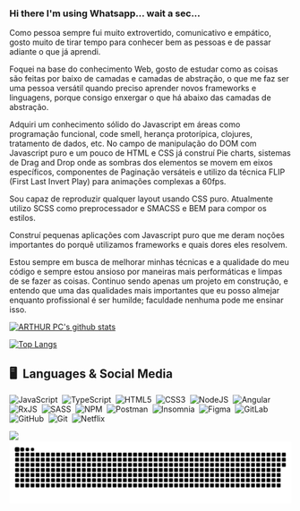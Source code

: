 ### </b>Hi there</b> I'm using Whatsapp... wait a sec...

Como pessoa sempre fui muito extrovertido, comunicativo e empático, gosto muito de tirar tempo para conhecer bem as pessoas e de passar adiante o que já aprendi.

Foquei na base do conhecimento Web, gosto de estudar como as coisas são feitas por baixo de camadas e camadas de abstração, o que me faz ser uma pessoa versátil quando preciso aprender novos frameworks e linguagens, porque consigo enxergar o que há abaixo das camadas de abstração.

Adquiri um conhecimento sólido do Javascript em áreas como programação funcional, code smell, herança protorípica, clojures, tratamento de dados, etc. No campo de manipulação do DOM com Javascript puro e um pouco de HTML e CSS já construí Pie charts, sistemas de Drag and Drop onde as sombras dos elementos se movem em eixos específicos, componentes de Paginação versáteis e utilizo da técnica FLIP (First Last Invert Play) para animações complexas a 60fps.

Sou capaz de reproduzir qualquer layout usando CSS puro. Atualmente utilizo SCSS como preprocessador e SMACSS e BEM para compor os estilos.

Construí pequenas aplicações com Javascript puro que me deram noções importantes do porquê utilizamos frameworks e quais dores eles resolvem.

Estou sempre em busca de melhorar minhas técnicas e a qualidade do meu código e sempre estou ansioso por maneiras mais performáticas e limpas de se fazer as coisas.
Continuo sendo apenas um projeto em construção, e entendo que uma das qualidades mais importantes que eu posso almejar enquanto profissional é ser humilde; faculdade nenhuma pode me ensinar isso.
    
 [![ARTHUR PC's github stats](https://github-readme-stats.vercel.app/api?username=ThalyssonLeite&show_icons=true&theme=radical&bg_color=30,0d0d0d,191919&title_color=fff&text_color=fff&icon_color=79ff97)](https://github.com/anuraghazra/github-readme-stats)
    
[![Top Langs](https://github-readme-stats.vercel.app/api/top-langs/?username=ThalyssonLeite&exclude_repo=ThalyssonLeite,Mett-certificados-page,Socialmedia-editor,learning-typescript,JSRaiz,sr-only,teste-tecnico-inicia,AlgoMania,Rocket.q,Code,Barbecuemeter,Ovonaldo&layout=compact&theme=radical&bg_color=30,0d0d0d,191919&title_color=fff&text_color=fff&icon_color=79ff97)](https://github.com/anuraghazra/github-readme-stats)
    
</div>
  
 <div>
   <h2>🖥 &nbsp;Languages & Social Media</h2>
  
  ![JavaScript](https://img.shields.io/badge/javascript-%23323330.svg?style=for-the-badge&logo=javascript&logoColor=%23F7DF1E)&nbsp;
  ![TypeScript](https://img.shields.io/badge/typescript-%23007ACC.svg?style=for-the-badge&logo=typescript&logoColor=white)&nbsp;
  ![HTML5](https://img.shields.io/badge/html5-%23E34F26.svg?style=for-the-badge&logo=html5&logoColor=white)&nbsp;
  ![CSS3](https://img.shields.io/badge/css3-%231572B6.svg?style=for-the-badge&logo=css3&logoColor=white)&nbsp;
  ![NodeJS](https://img.shields.io/badge/node.js-6DA55F?style=for-the-badge&logo=node.js&logoColor=white)&nbsp;
  ![Angular](https://img.shields.io/badge/angular-%23DD0031.svg?style=for-the-badge&logo=angular&logoColor=white)&nbsp;
  ![RxJS](https://img.shields.io/badge/rxjs-%23B7178C.svg?style=for-the-badge&logo=reactivex&logoColor=white)&nbsp;
  ![SASS](https://img.shields.io/badge/SASS-hotpink.svg?style=for-the-badge&logo=SASS&logoColor=white)&nbsp;
  ![NPM](https://img.shields.io/badge/NPM-%23000000.svg?style=for-the-badge&logo=npm&logoColor=white)&nbsp;
  ![Postman](https://img.shields.io/badge/Postman-FF6C37?style=for-the-badge&logo=postman&logoColor=white)&nbsp;
  ![Insomnia](https://img.shields.io/badge/Insomnia-black?style=for-the-badge&logo=insomnia&logoColor=5849BE)&nbsp;
  ![Figma](https://img.shields.io/badge/figma-%23F24E1E.svg?style=for-the-badge&logo=figma&logoColor=white)&nbsp;
  ![GitLab](https://img.shields.io/badge/gitlab-%23181717.svg?style=for-the-badge&logo=gitlab&logoColor=white)&nbsp;
  ![GitHub](https://img.shields.io/badge/github-%23121011.svg?style=for-the-badge&logo=github&logoColor=white)&nbsp;
  ![Git](https://img.shields.io/badge/git-%23F05033.svg?style=for-the-badge&logo=git&logoColor=white)&nbsp;
  ![Netflix](https://img.shields.io/badge/Netflix-E50914?style=for-the-badge&logo=netflix&logoColor=white)&nbsp;
   
</div>

  <div> 
  <a href="https://www.linkedin.com/in/thalysson-leite-7238491a3/" target="_blank"><img src="https://img.shields.io/badge/-LinkedIn-%230077B5?style=for-the-badge&logo=linkedin&logoColor=white" target="_blank"></a> 
 </div
    
![Snake animation](https://github.com/franssa01/franssa01/blob/output/github-contribution-grid-snake.svg)
